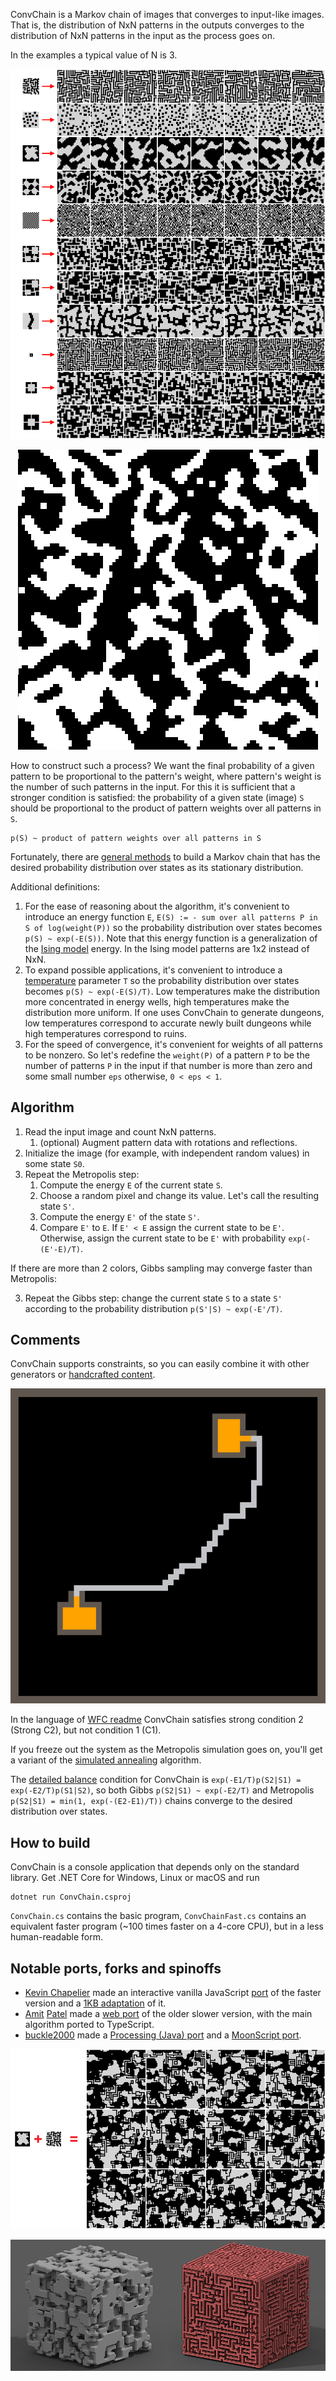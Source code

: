 ConvChain is a Markov chain of images that converges to input-like images. That is, the distribution of NxN patterns in the outputs converges to the distribution of NxN patterns in the input as the process goes on.

In the examples a typical value of N is 3.

<p align="center"><img alt="main collage" src="https://raw.githubusercontent.com/mxgmn/Blog/master/resources/convchain.png"></p>
<p align="center"><img alt="main gif" src="https://raw.githubusercontent.com/mxgmn/Blog/master/resources/convchain.gif"></p>

How to construct such a process? We want the final probability of a given pattern to be proportional to the pattern's weight, where pattern's weight is the number of such patterns in the input. For this it is sufficient that a stronger condition is satisfied: the probability of a given state (image) `S` should be proportional to the product of pattern weights over all patterns in `S`.
```
p(S) ~ product of pattern weights over all patterns in S
```
Fortunately, there are [general methods](https://en.wikipedia.org/wiki/Markov_chain_Monte_Carlo) to build a Markov chain that has the desired probability distribution over states as its stationary distribution.

Additional definitions:
1. For the ease of reasoning about the algorithm, it's convenient to introduce an energy function `E`, `E(S) := - sum over all patterns P in S of log(weight(P))` so the probability distribution over states becomes `p(S) ~ exp(-E(S))`. Note that this energy function is a generalization of the [Ising model](https://en.wikipedia.org/wiki/Ising_model) energy. In the Ising model patterns are 1x2 instead of NxN.
2. To expand possible applications, it's convenient to introduce a [temperature](https://en.wikipedia.org/wiki/Boltzmann_distribution) parameter `T` so the probability distribution over states becomes `p(S) ~ exp(-E(S)/T)`. Low temperatures make the distribution more concentrated in energy wells, high temperatures make the distribution more uniform. If one uses ConvChain to generate dungeons, low temperatures correspond to accurate newly built dungeons while high temperatures correspond to ruins.
3. For the speed of convergence, it's convenient for weights of all patterns to be nonzero. So let's redefine the `weight(P)` of a pattern `P` to be the number of patterns `P` in the input if that number is more than zero and some small number `eps` otherwise, `0 < eps < 1`.

## Algorithm
1. Read the input image and count NxN patterns.
	1. (optional) Augment pattern data with rotations and reflections.
2. Initialize the image (for example, with independent random values) in some state `S0`.
3. Repeat the Metropolis step:
	1. Compute the energy `E` of the current state `S`.
	2. Choose a random pixel and change its value. Let's call the resulting state `S'`.
	3. Compute the energy `E'` of the state `S'`.
	4. Compare `E'` to `E`. If `E' < E` assign the current state to be `E'`. Otherwise, assign the current state to be `E'` with probability `exp(-(E'-E)/T)`.

If there are more than 2 colors, Gibbs sampling may converge faster than Metropolis:

3. Repeat the Gibbs step: change the current state `S` to a state `S'` according to the probability distribution `p(S'|S) ~ exp(-E'/T)`.

## Comments
ConvChain supports constraints, so you can easily combine it with other generators or [handcrafted content](http://i.imgur.com/byyKHre.gif).

<p align="center"><img alt="constrained-convchain" src="https://raw.githubusercontent.com/mxgmn/Blog/master/resources/constrained-convchain.gif"></p>

In the language of [WFC readme](https://github.com/mxgmn/WaveFunctionCollapse) ConvChain satisfies strong condition 2 (Strong C2), but not condition 1 (C1).

If you freeze out the system as the Metropolis simulation goes on, you'll get a variant of the [simulated annealing](https://en.wikipedia.org/wiki/Simulated_annealing#Acceptance_probabilities_2) algorithm.

The [detailed balance](https://en.wikipedia.org/wiki/Detailed_balance#Reversible_Markov_chains) condition for ConvChain is `exp(-E1/T)p(S2|S1) = exp(-E2/T)p(S1|S2)`, so both Gibbs `p(S2|S1) ~ exp(-E2/T)` and Metropolis `p(S2|S1) = min(1, exp(-(E2-E1)/T))` chains converge to the desired distribution over states.

## How to build
ConvChain is a console application that depends only on the standard library. Get .NET Core for Windows, Linux or macOS and run
```
dotnet run ConvChain.csproj
```
`ConvChain.cs` contains the basic program, `ConvChainFast.cs` contains an equivalent faster program (~100 times faster on a 4-core CPU), but in a less human-readable form.

## Notable ports, forks and spinoffs
* [Kevin Chapelier](https://github.com/kchapelier) made an interactive vanilla JavaScript [port](http://www.kchapelier.com/convchain-demo/continuous.html) of the faster version and a [1KB adaptation](https://js1k.com/2019-x/demo/4069) of it.
* [Amit](https://github.com/amitp) [Patel](https://github.com/redblobgames) made a [web port](http://www.redblobgames.com/x/1613-convchain/) of the older slower version, with the main algorithm ported to TypeScript.
* [buckle2000](https://github.com/buckle2000) made a [Processing (Java) port](https://github.com/buckle2000/ConvChainJava) and a [MoonScript port](https://github.com/buckle2000/ConvChainMoon).

<p align="center"><img alt="mix" src="https://raw.githubusercontent.com/mxgmn/Blog/master/resources/convchain-mix.png"></p>
<p align="center"><img alt="convchain-3d-collage" src="https://raw.githubusercontent.com/mxgmn/Blog/master/resources/convchain-3d.png"></p>
